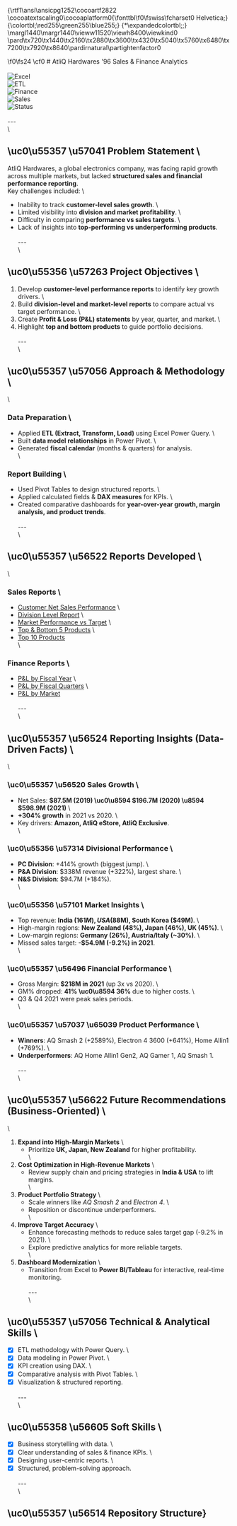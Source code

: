 {\rtf1\ansi\ansicpg1252\cocoartf2822
\cocoatextscaling0\cocoaplatform0{\fonttbl\f0\fswiss\fcharset0 Helvetica;}
{\colortbl;\red255\green255\blue255;}
{\*\expandedcolortbl;;}
\margl1440\margr1440\vieww11520\viewh8400\viewkind0
\pard\tx720\tx1440\tx2160\tx2880\tx3600\tx4320\tx5040\tx5760\tx6480\tx7200\tx7920\tx8640\pardirnatural\partightenfactor0

\f0\fs24 \cf0 # AtliQ Hardwares \'96 Sales & Finance Analytics  \
\
![Excel](https://img.shields.io/badge/Tool-Excel-green?logo=microsoft-excel&logoColor=white)  \
![ETL](https://img.shields.io/badge/Process-ETL-blue)  \
![Finance](https://img.shields.io/badge/Focus-Financial%20Analytics-orange)  \
![Sales](https://img.shields.io/badge/Focus-Sales%20Analytics-purple)  \
![Status](https://img.shields.io/badge/Status-Completed-success)  \
\
---\
\
## \uc0\u55357 \u57041  Problem Statement  \
AtliQ Hardwares, a global electronics company, was facing rapid growth across multiple markets, but lacked **structured sales and financial performance reporting**.  \
Key challenges included:  \
- Inability to track **customer-level sales growth**.  \
- Limited visibility into **division and market profitability**.  \
- Difficulty in comparing **performance vs sales targets**.  \
- Lack of insights into **top-performing vs underperforming products**.  \
\
---\
\
## \uc0\u55356 \u57263  Project Objectives  \
1. Develop **customer-level performance reports** to identify key growth drivers.  \
2. Build **division-level and market-level reports** to compare actual vs target performance.  \
3. Create **Profit & Loss (P&L) statements** by year, quarter, and market.  \
4. Highlight **top and bottom products** to guide portfolio decisions.  \
\
---\
\
## \uc0\u55357 \u57056  Approach & Methodology  \
\
### Data Preparation  \
- Applied **ETL (Extract, Transform, Load)** using Excel Power Query.  \
- Built **data model relationships** in Power Pivot.  \
- Generated **fiscal calendar** (months & quarters) for analysis.  \
\
### Report Building  \
- Used Pivot Tables to design structured reports.  \
- Applied calculated fields & **DAX measures** for KPIs.  \
- Created comparative dashboards for **year-over-year growth, margin analysis, and product trends**.  \
\
---\
\
## \uc0\u55357 \u56522  Reports Developed  \
\
### Sales Reports  \
- [Customer Net Sales Performance](Reports/Customer%20Net%20Sales%20Performance.pdf)  \
- [Division Level Report](Reports/Division%20Level%20Report.pdf)  \
- [Market Performance vs Target](Reports/Market%20Performance%20Report.pdf)  \
- [Top & Bottom 5 Products](Reports/Top%20%26%20Bottom%205%20Products.pdf)  \
- [Top 10 Products](Reports/Top%2010%20Products.pdf)  \
\
### Finance Reports  \
- [P&L by Fiscal Year](Reports/P%20%26%20L%20by%20Fiscal%20Year.pdf)  \
- [P&L by Fiscal Quarters](Reports/P%20%26%20L%20for%20Fiscal%20Quarters.pdf)  \
- [P&L by Market](Reports/P%20%26%20L%20for%20Markets.pdf)  \
\
---\
\
## \uc0\u55357 \u56524  Reporting Insights (Data-Driven Facts)  \
\
### \uc0\u55357 \u56520  Sales Growth  \
- Net Sales: **$87.5M (2019) \uc0\u8594  $196.7M (2020) \u8594  $598.9M (2021)**  \
- **+304% growth** in 2021 vs 2020.  \
- Key drivers: **Amazon, AtliQ eStore, AtliQ Exclusive**.  \
\
### \uc0\u55356 \u57314  Divisional Performance  \
- **PC Division**: +414% growth (biggest jump).  \
- **P&A Division**: $338M revenue (+322%), largest share.  \
- **N&S Division**: $94.7M (+184%).  \
\
### \uc0\u55356 \u57101  Market Insights  \
- Top revenue: **India ($161M), USA ($88M), South Korea ($49M)**.  \
- High-margin regions: **New Zealand (48%), Japan (46%), UK (45%)**.  \
- Low-margin regions: **Germany (26%), Austria/Italy (~30%)**.  \
- Missed sales target: **-$54.9M (-9.2%) in 2021**.  \
\
### \uc0\u55357 \u56496  Financial Performance  \
- Gross Margin: **$218M in 2021** (up 3x vs 2020).  \
- GM% dropped: **41% \uc0\u8594  36%** due to higher costs.  \
- Q3 & Q4 2021 were peak sales periods.  \
\
### \uc0\u55357 \u57037 \u65039  Product Performance  \
- **Winners**: AQ Smash 2 (+2589%), Electron 4 3600 (+641%), Home Allin1 (+769%).  \
- **Underperformers**: AQ Home Allin1 Gen2, AQ Gamer 1, AQ Smash 1.  \
\
---\
\
## \uc0\u55357 \u56622  Future Recommendations (Business-Oriented)  \
\
1. **Expand into High-Margin Markets**  \
   - Prioritize **UK, Japan, New Zealand** for higher profitability.  \
\
2. **Cost Optimization in High-Revenue Markets**  \
   - Review supply chain and pricing strategies in **India & USA** to lift margins.  \
\
3. **Product Portfolio Strategy**  \
   - Scale winners like *AQ Smash 2* and *Electron 4*.  \
   - Reposition or discontinue underperformers.  \
\
4. **Improve Target Accuracy**  \
   - Enhance forecasting methods to reduce sales target gap (-9.2% in 2021).  \
   - Explore predictive analytics for more reliable targets.  \
\
5. **Dashboard Modernization**  \
   - Transition from Excel to **Power BI/Tableau** for interactive, real-time monitoring.  \
\
---\
\
## \uc0\u55357 \u57056  Technical & Analytical Skills  \
- [x] ETL methodology with Power Query.  \
- [x] Data modeling in Power Pivot.  \
- [x] KPI creation using DAX.  \
- [x] Comparative analysis with Pivot Tables.  \
- [x] Visualization & structured reporting.  \
\
---\
\
## \uc0\u55358 \u56605  Soft Skills  \
- [x] Business storytelling with data.  \
- [x] Clear understanding of sales & finance KPIs.  \
- [x] Designing user-centric reports.  \
- [x] Structured, problem-solving approach.  \
\
---\
\
## \uc0\u55357 \u56514  Repository Structure}